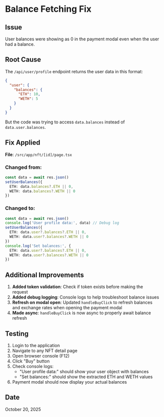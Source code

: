 # Balance Fetching Fix

## Issue
User balances were showing as 0 in the payment modal even when the user had a balance.

## Root Cause
The `/api/user/profile` endpoint returns the user data in this format:
```json
{
  "user": {
    "balances": {
      "ETH": 10,
      "WETH": 5
    }
  }
}
```

But the code was trying to access `data.balances` instead of `data.user.balances`.

## Fix Applied
**File**: `/src/app/nft/[id]/page.tsx`

### Changed from:
```typescript
const data = await res.json()
setUserBalances({
  ETH: data.balances?.ETH || 0,
  WETH: data.balances?.WETH || 0
})
```

### Changed to:
```typescript
const data = await res.json()
console.log('User profile data:', data) // Debug log
setUserBalances({
  ETH: data.user?.balances?.ETH || 0,
  WETH: data.user?.balances?.WETH || 0
})
console.log('Set balances:', {
  ETH: data.user?.balances?.ETH || 0,
  WETH: data.user?.balances?.WETH || 0
})
```

## Additional Improvements

1. **Added token validation**: Check if token exists before making the request
2. **Added debug logging**: Console logs to help troubleshoot balance issues
3. **Refresh on modal open**: Updated `handleBuyClick` to refresh balances and exchange rates when opening the payment modal
4. **Made async**: `handleBuyClick` is now async to properly await balance refresh

## Testing
1. Login to the application
2. Navigate to any NFT detail page
3. Open browser console (F12)
4. Click "Buy" button
5. Check console logs:
   - "User profile data:" should show your user object with balances
   - "Set balances:" should show the extracted ETH and WETH values
6. Payment modal should now display your actual balances

## Date
October 20, 2025
